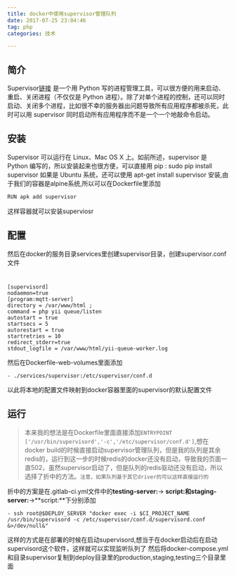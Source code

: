 ```yaml
---
title: docker中使用supervisor管理队列
date: 2017-07-25 23:04:46
tag: php
categories: 技术

---
```


## 简介
Supervisor[链接](http://supervisord.org) 是一个用 Python 写的进程管理工具，可以很方便的用来启动、重启、关闭进程（不仅仅是 Python 进程）。除了对单个进程的控制，还可以同时启动、关闭多个进程，比如很不幸的服务器出问题导致所有应用程序都被杀死，此时可以用 supervisor 同时启动所有应用程序而不是一个一个地敲命令启动。
## 安装
Supervisor 可以运行在 Linux、Mac OS X 上。如前所述，supervisor 是 Python 编写的，所以安装起来也很方便，可以直接用 pip : sudo pip install supervisor
 如果是 Ubuntu 系统，还可以使用 apt-get install supervisor 安装,由于我们的容器是alpine系统,所以可以在Dockerfile里添加
``` bash
RUN apk add supervisor
```
这样容器就可以安装superviosr
## 配置
然后在docker的服务目录services里创建supervisor目录，创建supervisor.conf文件
<!--more-->
#
``` 
[supervisord]
nodaemon=true
[program:mqtt-server]
directory = /var/www/html ;
command = php yii queue/listen
autostart = true
startsecs = 5
autorestart = true
startretries = 10
redirect_stderr=true
stdout_logfile = /var/www/html/yii-queue-worker.log
```
然后在Dockerfile-web-volumes里面添加

```
- ./services/supervisor:/etc/supervisor/conf.d
```

以此将本地的配置文件映射到docker容器里面的supervisor的默认配置文件
## 运行
> 本来我的想法是在Dockerfile里面直接添加`ENTRYPOINT ['/usr/bin/supervisord','-c','/etc/supervisor/conf.d']`,想在docker build的时候直接启动supervisor管理队列，但是我的队列是其余redis的，运行到这一步的时候redis的docker还没有启动，导致我的页面一直502，虽然supervisor启动了，但是队列的redis驱动还没有启动，所以选择了折中的方法。`注意，如果队列基于其它driver的可以这样直接运行的`

折中的方案是在.gitlab-ci.yml文件中的**testing-server:**-> **script:**和**staging-server:**->**script:**下分别添加
```
- ssh root@$DEPLOY_SERVER "docker exec -i $CI_PROJECT_NAME /usr/bin/supervisord -c /etc/supervisor/conf.d/supervisord.conf &>/dev/null&"
```

这样的方式是在部署的时候在启动supervisord,想当于在docker启动后在启动supervisord这个软件，这样就可以实现监听队列了
然后将docker-compose.yml和目录supervisor复制到deploy目录里的production,staging,testing三个目录里面

















